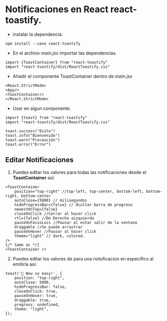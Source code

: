 # Notificaciones en React react-toastify.

- instalar la dependencia.

`npm install --save react-toastify`

- En el archivo _main.jsx_ importar las dependencias.

```
import {ToastContainer} from "react-toastify"
import "react-toastify/dist/ReactToastify.css"
```

- Añadir el componente ToastContainer dentro de _main.jsx_

```
<React.StrictMode>
<App/>
<ToastContainer/>
</React.StrictMode>
```

- Usar en algun componente.

```
import {toast} from "react-toastify"
import "react-toastify/dist/ReactToastify.css"

toast.success("Exito")
toast.info("Bienvenido")
toast.warn("Precaución")
toast.error("Error")
```

## Editar Notificaciones

1. Puedes editar los valores para todas las notificaciones desde el **ToastContainer** así:

```
<ToastContainer
    position="top-right" //top-left, top-center, bottom-left, bottom-right, bottom-center
    autoClose={5000} // milisegundos
    hideProgressBar={false} // Ocultar barra de progreso
    newestOnTop={false}
    closeOnClick //Cerrar al hacer click
    rtl={false} //De Derecha aizquierda
    pauseOnFocusLoss //Pausar al estar salir de la ventana
    draggable //Se puede arrastrar
    pauseOnHover //Pausar al hacer click
    theme="light" // dark, colored.
/>
{/* Same as */}
<ToastContainer />
```

2. Puedes editar los valores de para una notoficacion en especifíco al emitirla así:

```
toast('🦄 Wow so easy!', {
    position: "top-right",
    autoClose: 5000,
    hideProgressBar: false,
    closeOnClick: true,
    pauseOnHover: true,
    draggable: true,
    progress: undefined,
    theme: "light",
});
```

